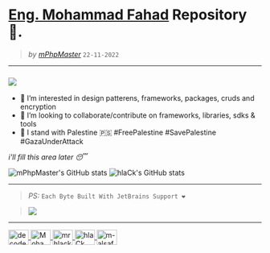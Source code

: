 # [Eng. Mohammad Fahad](https://twitter.com/mrhlack) Repository 🤞.
> *by [mPhpMaster](https://github.com/mPhpMaster)* `22-11-2022`

***

### ![](https://komarev.com/ghpvc/?username=mPhpMaster&color=gray&label=Hi+Mr.)

- 👀 I’m interested in design patterens, frameworks, packages, cruds and encryption 
- 💞️ I’m looking to collaborate/contribute on frameworks, libraries, sdks & tools
- 🍉 I stand with Palestine 🇵🇸 #FreePalestine #SavePalestine #GazaUnderAttack

*i'll fill this area later 😴*



![mPhpMaster's GitHub stats](https://github-readme-stats.vercel.app/api?username=mphpmaster&show_icons=true&private=true)
![hlaCk's GitHub stats](https://github-readme-stats.vercel.app/api?username=hlaCk&show_icons=true&private=true)

---


> *PS:* `Each Byte Built With JetBrains Support ❤`

> [![](http://hlack.net/jetbrains.svg)](https://www.jetbrains.com/?from=UnderZ)




---

<p align="left">
<a href="https://www.decodercan.com/" target="blank">
  <img align="center" src="https://raw.githubusercontent.com/rahuldkjain/github-profile-readme-generator/master/src/images/icons/Social/discord.svg" alt="decodercan" height="30" width="40" />
</a>
<a href="https://www.linkedin.com/in/mohammad-al-safadi/" target="blank">
  <img align="center" src="https://raw.githubusercontent.com/rahuldkjain/github-profile-readme-generator/master/src/images/icons/Social/linked-in-alt.svg" alt="Mohammad Al-Safadi" height="30" width="40" />
<a href="https://twitter.com/mrhlack" target="blank">
  <img align="center" src="https://raw.githubusercontent.com/rahuldkjain/github-profile-readme-generator/master/src/images/icons/Social/twitter.svg" alt="mrhlack" height="30" width="40" />
</a>
<a href="https://github.com/hlaCk" target="blank">
  <img align="center" src="https://raw.githubusercontent.com/rahuldkjain/github-profile-readme-generator/master/src/images/icons/Social/github.svg" alt="hlaCk" height="30" width="40" />
</a>
<a href="https://github.com/m-alsafadi" target="blank">
  <img align="center" src="https://raw.githubusercontent.com/rahuldkjain/github-profile-readme-generator/master/src/images/icons/Social/github.svg" alt="m-alsafadi" height="30" width="40" />
</a>
</p>


<!---
mPhpMaster/mPhpMaster is a ✨ special ✨ repository because its `README.md` (this file) appears on your GitHub profile.
You can click the Preview link to take a look at your changes.
--->

